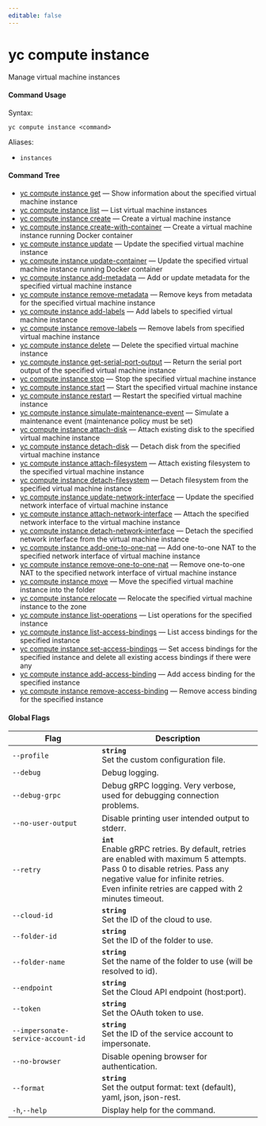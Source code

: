 ```yaml
---
editable: false
---
```


# yc compute instance

Manage virtual machine instances

#### Command Usage

Syntax: 

`yc compute instance <command>`

Aliases: 

- `instances`

#### Command Tree

- [yc compute instance get](get.md) — Show information about the specified virtual machine instance
- [yc compute instance list](list.md) — List virtual machine instances
- [yc compute instance create](create.md) — Create a virtual machine instance
- [yc compute instance create-with-container](create-with-container.md) — Create a virtual machine instance running Docker container
- [yc compute instance update](update.md) — Update the specified virtual machine instance
- [yc compute instance update-container](update-container.md) — Update the specified virtual machine instance running Docker container
- [yc compute instance add-metadata](add-metadata.md) — Add or update metadata for the specified virtual machine instance
- [yc compute instance remove-metadata](remove-metadata.md) — Remove keys from metadata for the specified virtual machine instance
- [yc compute instance add-labels](add-labels.md) — Add labels to specified virtual machine instance
- [yc compute instance remove-labels](remove-labels.md) — Remove labels from specified virtual machine instance
- [yc compute instance delete](delete.md) — Delete the specified virtual machine instance
- [yc compute instance get-serial-port-output](get-serial-port-output.md) — Return the serial port output of the specified virtual machine instance
- [yc compute instance stop](stop.md) — Stop the specified virtual machine instance
- [yc compute instance start](start.md) — Start the specified virtual machine instance
- [yc compute instance restart](restart.md) — Restart the specified virtual machine instance
- [yc compute instance simulate-maintenance-event](simulate-maintenance-event.md) — Simulate a maintenance event (maintenance policy must be set)
- [yc compute instance attach-disk](attach-disk.md) — Attach existing disk to the specified virtual machine instance
- [yc compute instance detach-disk](detach-disk.md) — Detach disk from the specified virtual machine instance
- [yc compute instance attach-filesystem](attach-filesystem.md) — Attach existing filesystem to the specified virtual machine instance
- [yc compute instance detach-filesystem](detach-filesystem.md) — Detach filesystem from the specified virtual machine instance
- [yc compute instance update-network-interface](update-network-interface.md) — Update the specified network interface of virtual machine instance
- [yc compute instance attach-network-interface](attach-network-interface.md) — Attach the specified network interface to the virtual machine instance
- [yc compute instance detach-network-interface](detach-network-interface.md) — Detach the specified network interface from the virtual machine instance
- [yc compute instance add-one-to-one-nat](add-one-to-one-nat.md) — Add one-to-one NAT to the specified network interface of virtual machine instance
- [yc compute instance remove-one-to-one-nat](remove-one-to-one-nat.md) — Remove one-to-one NAT to the specified network interface of virtual machine instance
- [yc compute instance move](move.md) — Move the specified virtual machine instance into the folder
- [yc compute instance relocate](relocate.md) — Relocate the specified virtual machine instance to the zone
- [yc compute instance list-operations](list-operations.md) — List operations for the specified instance
- [yc compute instance list-access-bindings](list-access-bindings.md) — List access bindings for the specified instance
- [yc compute instance set-access-bindings](set-access-bindings.md) — Set access bindings for the specified instance and delete all existing access bindings if there were any
- [yc compute instance add-access-binding](add-access-binding.md) — Add access binding for the specified instance
- [yc compute instance remove-access-binding](remove-access-binding.md) — Remove access binding for the specified instance

#### Global Flags

| Flag | Description |
|----|----|
|`--profile`|<b>`string`</b><br/>Set the custom configuration file.|
|`--debug`|Debug logging.|
|`--debug-grpc`|Debug gRPC logging. Very verbose, used for debugging connection problems.|
|`--no-user-output`|Disable printing user intended output to stderr.|
|`--retry`|<b>`int`</b><br/>Enable gRPC retries. By default, retries are enabled with maximum 5 attempts.<br/>Pass 0 to disable retries. Pass any negative value for infinite retries.<br/>Even infinite retries are capped with 2 minutes timeout.|
|`--cloud-id`|<b>`string`</b><br/>Set the ID of the cloud to use.|
|`--folder-id`|<b>`string`</b><br/>Set the ID of the folder to use.|
|`--folder-name`|<b>`string`</b><br/>Set the name of the folder to use (will be resolved to id).|
|`--endpoint`|<b>`string`</b><br/>Set the Cloud API endpoint (host:port).|
|`--token`|<b>`string`</b><br/>Set the OAuth token to use.|
|`--impersonate-service-account-id`|<b>`string`</b><br/>Set the ID of the service account to impersonate.|
|`--no-browser`|Disable opening browser for authentication.|
|`--format`|<b>`string`</b><br/>Set the output format: text (default), yaml, json, json-rest.|
|`-h`,`--help`|Display help for the command.|
